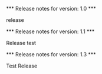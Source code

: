 

*** Release notes for version: 1.0 ***

release

*** Release notes for version: 1.1 ***

Release test

*** Release notes for version: 1.3 ***

Test Release